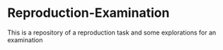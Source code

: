 # Reproduction-Examination
This is a repository of a reproduction task and some explorations for an examination
